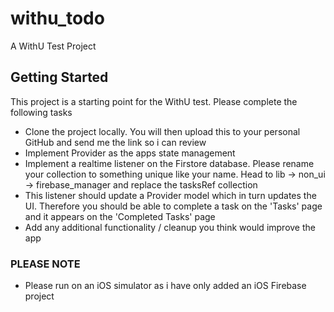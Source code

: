 # withu_todo

A WithU Test Project

## Getting Started

This project is a starting point for the WithU test. Please complete the following tasks

- Clone the project locally. You will then upload this to your personal GitHub and send me the link so i can review
- Implement Provider as the apps state management
- Implement a realtime listener on the Firstore database. Please rename your collection to something unique like your name. Head to lib -> non_ui -> firebase_manager and replace the tasksRef collection
- This listener should update a Provider model which in turn updates the UI. Therefore you should be able to complete a task on the 'Tasks' page and it appears on the 'Completed Tasks' page
- Add any additional functionality / cleanup you think would improve the app

### PLEASE NOTE
- Please run on an iOS simulator as i have only added an iOS Firebase  project

